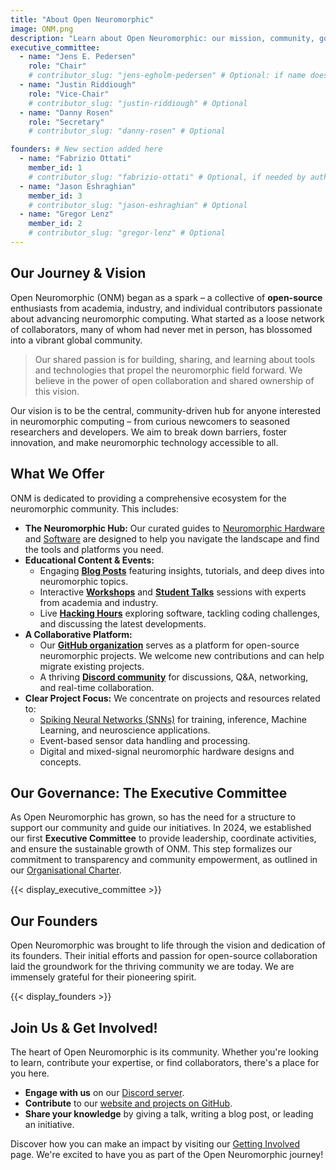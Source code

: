 ```yaml
---
title: "About Open Neuromorphic"
image: ONM.png
description: "Learn about Open Neuromorphic: our mission, community, governance with our Executive Committee, and how our founders sparked this collaborative hub for neuromorphic computing."
executive_committee:
  - name: "Jens E. Pedersen"
    role: "Chair"
    # contributor_slug: "jens-egholm-pedersen" # Optional: if name doesn't urlize correctly
  - name: "Justin Riddiough"
    role: "Vice-Chair"
    # contributor_slug: "justin-riddiough" # Optional
  - name: "Danny Rosen"
    role: "Secretary"
    # contributor_slug: "danny-rosen" # Optional

founders: # New section added here
  - name: "Fabrizio Ottati"
    member_id: 1
    # contributor_slug: "fabrizio-ottati" # Optional, if needed by author-card correctly
  - name: "Jason Eshraghian"
    member_id: 3
    # contributor_slug: "jason-eshraghian" # Optional
  - name: "Gregor Lenz"
    member_id: 2
    # contributor_slug: "gregor-lenz" # Optional
---
```


## Our Journey & Vision

Open Neuromorphic (ONM) began as a spark – a collective of **open-source** enthusiasts from academia, industry, and individual contributors passionate about advancing neuromorphic computing. What started as a loose network of collaborators, many of whom had never met in person, has blossomed into a vibrant global community.

> Our shared passion is for building, sharing, and learning about tools and technologies that propel the neuromorphic field forward. We believe in the power of open collaboration and shared ownership of this vision.

Our vision is to be the central, community-driven hub for anyone interested in neuromorphic computing – from curious newcomers to seasoned researchers and developers. We aim to break down barriers, foster innovation, and make neuromorphic technology accessible to all.

## What We Offer

ONM is dedicated to providing a comprehensive ecosystem for the neuromorphic community. This includes:

*   **The Neuromorphic Hub:** Our curated guides to [Neuromorphic Hardware](/neuromorphic-computing/hardware/) and [Software](/neuromorphic-computing/software/) are designed to help you navigate the landscape and find the tools and platforms you need.
*   **Educational Content & Events:**
    *   Engaging **[Blog Posts](/blog/)** featuring insights, tutorials, and deep dives into neuromorphic topics.
    *   Interactive **[Workshops](/workshops/)** and **[Student Talks](/neuromorphic-computing/student-talks/)** sessions with experts from academia and industry.
    *   Live **[Hacking Hours](/neuromorphic-computing/software/hacking-hours/)** exploring software, tackling coding challenges, and discussing the latest developments.
*   **A Collaborative Platform:**
    *   Our **[GitHub organization](https://github.com/open-neuromorphic)** serves as a platform for open-source neuromorphic projects. We welcome new contributions and can help migrate existing projects.
    *   A thriving **[Discord community](https://discord.gg/hUygPUdD8E)** for discussions, Q&A, networking, and real-time collaboration.
*   **Clear Project Focus:** We concentrate on projects and resources related to:
    *   [Spiking Neural Networks (SNNs)](/neuromorphic-computing/software/snn-frameworks/) for training, inference, Machine Learning, and neuroscience applications.
    *   Event-based sensor data handling and processing.
    *   Digital and mixed-signal neuromorphic hardware designs and concepts.

## Our Governance: The Executive Committee

As Open Neuromorphic has grown, so has the need for a structure to support our community and guide our initiatives. In 2024, we established our first **Executive Committee** to provide leadership, coordinate activities, and ensure the sustainable growth of ONM. This step formalizes our commitment to transparency and community empowerment, as outlined in our [Organisational Charter](charter/).

{{< display_executive_committee >}}

## Our Founders

Open Neuromorphic was brought to life through the vision and dedication of its founders. Their initial efforts and passion for open-source collaboration laid the groundwork for the thriving community we are today. We are immensely grateful for their pioneering spirit.

{{< display_founders >}}

## Join Us & Get Involved!

The heart of Open Neuromorphic is its community. Whether you're looking to learn, contribute your expertise, or find collaborators, there's a place for you here.
*   **Engage with us** on our [Discord server](https://discord.gg/hUygPUdD8E).
*   **Contribute** to our [website and projects on GitHub](https://github.com/open-neuromorphic/open-neuromorphic.github.io).
*   **Share your knowledge** by giving a talk, writing a blog post, or leading an initiative.

Discover how you can make an impact by visiting our [Getting Involved](/getting-involved/) page. We're excited to have you as part of the Open Neuromorphic journey!
